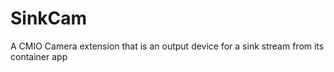 # SinkCam
A CMIO Camera extension that is an output device for a sink stream from its container app
